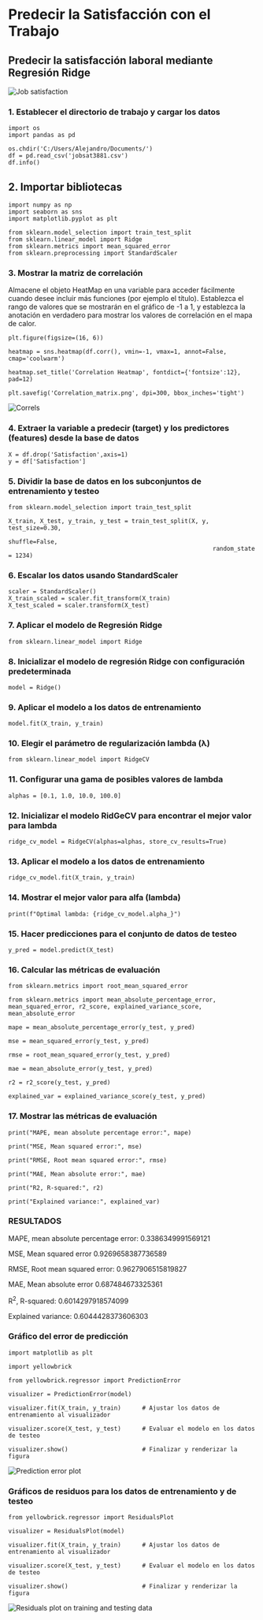 # Predecir la Satisfacción con el Trabajo

## Predecir la satisfacción laboral mediante Regresión Ridge

![Job satisfaction](docs/assets/images/Banner_work.jpg)

### 1. Establecer el directorio de trabajo y cargar los datos
```
import os
import pandas as pd

os.chdir('C:/Users/Alejandro/Documents/')
df = pd.read_csv('jobsat3881.csv')
df.info()
```
## 2. Importar bibliotecas
```
import numpy as np
import seaborn as sns
import matplotlib.pyplot as plt

from sklearn.model_selection import train_test_split
from sklearn.linear_model import Ridge
from sklearn.metrics import mean_squared_error
from sklearn.preprocessing import StandardScaler
```
### 3. Mostrar la matriz de correlación

Almacene el objeto HeatMap en una variable para acceder fácilmente cuando desee incluir más funciones (por ejemplo el título).
Establezca el rango de valores que se mostrarán en el gráfico de -1 a 1, y establezca la anotación en verdadero para mostrar los valores de correlación en el mapa de calor.
```
plt.figure(figsize=(16, 6))

heatmap = sns.heatmap(df.corr(), vmin=-1, vmax=1, annot=False, cmap='coolwarm')

heatmap.set_title('Correlation Heatmap', fontdict={'fontsize':12}, pad=12)

plt.savefig('Correlation_matrix.png', dpi=300, bbox_inches='tight')
```
![Correls](docs/assets/images/Correlation_matrix.png)

### 4. Extraer la variable a predecir (target) y los predictores (features) desde la base de datos
```
X = df.drop('Satisfaction',axis=1)
y = df['Satisfaction']
```
### 5. Dividir la base de datos en los subconjuntos de entrenamiento y testeo
```
from sklearn.model_selection import train_test_split

X_train, X_test, y_train, y_test = train_test_split(X, y, test_size=0.30,
                                                          shuffle=False,
                                                          random_state = 1234)
```
### 6. Escalar los datos usando StandardScaler
```
scaler = StandardScaler()
X_train_scaled = scaler.fit_transform(X_train)
X_test_scaled = scaler.transform(X_test)
```
### 7. Aplicar el modelo de Regresión Ridge
```
from sklearn.linear_model import Ridge
```
### 8. Inicializar el modelo de regresión Ridge con configuración predeterminada
```
model = Ridge()
```
### 9. Aplicar el modelo a los datos de entrenamiento
```
model.fit(X_train, y_train)
```
### 10. Elegir el parámetro de regularización lambda (λ)
```
from sklearn.linear_model import RidgeCV
```
### 11. Configurar una gama de posibles valores de lambda
```
alphas = [0.1, 1.0, 10.0, 100.0]
```
### 12. Inicializar el modelo RidGeCV para encontrar el mejor valor para lambda
```
ridge_cv_model = RidgeCV(alphas=alphas, store_cv_results=True)
```
### 13. Aplicar el modelo a los datos de entrenamiento
```
ridge_cv_model.fit(X_train, y_train)
```
### 14. Mostrar el mejor valor para alfa (lambda)
```
print(f"Optimal lambda: {ridge_cv_model.alpha_}")
```
### 15. Hacer predicciones para el conjunto de datos de testeo
```
y_pred = model.predict(X_test)
```
### 16. Calcular las métricas de evaluación
```
from sklearn.metrics import root_mean_squared_error

from sklearn.metrics import mean_absolute_percentage_error, mean_squared_error, r2_score, explained_variance_score, mean_absolute_error

mape = mean_absolute_percentage_error(y_test, y_pred)

mse = mean_squared_error(y_test, y_pred)

rmse = root_mean_squared_error(y_test, y_pred)

mae = mean_absolute_error(y_test, y_pred)

r2 = r2_score(y_test, y_pred)

explained_var = explained_variance_score(y_test, y_pred)
```
### 17. Mostrar las métricas de evaluación
```
print("MAPE, mean absolute percentage error:", mape)

print("MSE, Mean squared error:", mse)

print("RMSE, Root mean squared error:", rmse)

print("MAE, Mean absolute error:", mae)

print("R2, R-squared:", r2)

print("Explained variance:", explained_var)
```
### RESULTADOS

MAPE, mean absolute percentage error: 0.3386349991569121

MSE, Mean squared error 0.9269658387736589

RMSE, Root mean squared error: 0.9627906515819827

MAE, Mean absolute error 0.687484673325361 

R<sup>2</sup>, R-squared: 0.6014297918574099

Explained variance: 0.6044428373606303

### Gráfico del error de predicción
```
import matplotlib as plt

import yellowbrick

from yellowbrick.regressor import PredictionError

visualizer = PredictionError(model)

visualizer.fit(X_train, y_train)      # Ajustar los datos de entrenamiento al visualizador

visualizer.score(X_test, y_test)      # Evaluar el modelo en los datos de testeo

visualizer.show()                     # Finalizar y renderizar la figura
```
![Prediction error plot](docs/assets/images/Prediction_error_plot.png)

### Gráficos de residuos para los datos de entrenamiento y de testeo
```
from yellowbrick.regressor import ResidualsPlot

visualizer = ResidualsPlot(model)

visualizer.fit(X_train, y_train)      # Ajustar los datos de entrenamiento al visualizador

visualizer.score(X_test, y_test)      # Evaluar el modelo en los datos de testeo

visualizer.show()                     # Finalizar y renderizar la figura
```
![Residuals plot on training and testing data](docs/assets/images/Residuals_plot_on_training_and_testing_da.png)

